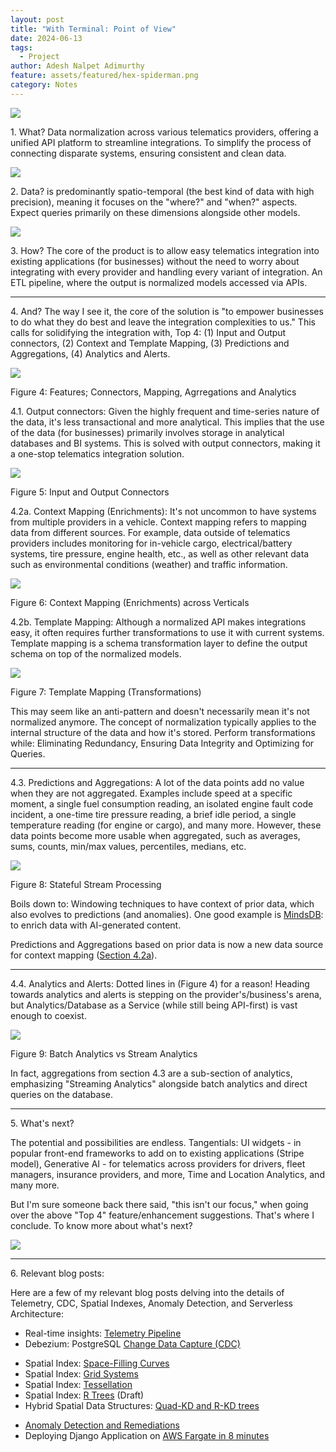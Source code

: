 ```yaml
---
layout: post
title: "With Terminal: Point of View"
date: 2024-06-13
tags:
  - Project
author: Adesh Nalpet Adimurthy
feature: assets/featured/hex-spiderman.png
category: Notes
---
```


<img class="center-image-0 center-image-40" src="../assets/notes/with-terminal-what.svg" />
<p><span class="header">1. What?</span> Data normalization across various telematics providers, offering a unified API platform to streamline integrations. To simplify the process of connecting disparate systems, ensuring consistent and clean data.</p>

<img class="center-image-0 center-image-35" src="../assets/notes/with-terminal-what-data.svg" />
<p><span class="header">2. Data?</span> is predominantly spatio-temporal (the best kind of data with high precision), meaning it focuses on the "where?" and "when?" aspects. Expect queries primarily on these dimensions alongside other models.</p>

<img class="center-image-0 center-image" src="../assets/notes/with-terminal.svg" />
<p><span class="header">3. How?</span> The core of the product is to allow easy telematics integration into existing applications (for businesses) without the need to worry about integrating with every provider and handling every variant of integration. An ETL pipeline, where the output is normalized models accessed via APIs.</p>

<hr class="hr">

<p><span class="header">4. And?</span> The way I see it, the core of the solution is "to empower businesses to do what they do best and leave the integration complexities to us." This calls for solidifying the integration with, Top 4: (1) Input and Output connectors, (2) Context and Template Mapping, (3) Predictions and Aggregations, (4) Analytics and Alerts.</p>
<img class="center-image-0 center-image-80" src="../assets/notes/with-terminal-extension.svg" />
<p class="figure-header">Figure 4: Features; Connectors, Mapping, Agrregations and Analytics</p>

<p><span class="header">4.1. Output connectors</span>: Given the highly frequent and time-series nature of the data, it's less transactional and more analytical. This implies that the use of the data (for businesses) primarily involves storage in analytical databases and BI systems. This is solved with output connectors, making it a one-stop telematics integration solution.</p>

<img class="center-image-100" src="../assets/notes/with-terminal-connectors.svg" /> 
<p class="figure-header">Figure 5: Input and Output Connectors</p>

<p><span class="header">4.2a. Context Mapping</span> (Enrichments): It's not uncommon to have systems from multiple providers in a vehicle. Context mapping refers to mapping data from different sources. For example, data outside of telematics providers includes monitoring for in-vehicle cargo, electrical/battery systems, tire pressure, engine health, etc., as well as other relevant data such as environmental conditions (weather) and traffic information.</p>

<img class="center-image-50" src="../assets/notes/with-terminal-enrichment.svg" /> 
<p class="figure-header">Figure 6: Context Mapping (Enrichments) across Verticals</p>

<p><span class="header">4.2b. Template Mapping</span>: Although a normalized API makes integrations easy, it often requires further transformations to use it with current systems. Template mapping is a schema transformation layer to define the output schema on top of the normalized models.</p> 

<img class="center-image-50" src="../assets/notes/with-terminal-mapping.svg" /> 
<p class="figure-header">Figure 7: Template Mapping (Transformations)</p>

<p>This may seem like an anti-pattern and doesn't necessarily mean it's not normalized anymore. The concept of normalization typically applies to the internal structure of the data and how it's stored. Perform transformations while: Eliminating Redundancy, Ensuring Data Integrity and Optimizing for Queries.</p>

<hr class="hr">

<p><span class="header">4.3. Predictions and Aggregations</span>: A lot of the data points add no value when they are not aggregated. Examples include speed at a specific moment, a single fuel consumption reading, an isolated engine fault code incident, a one-time tire pressure reading, a brief idle period, a single temperature reading (for engine or cargo), and many more. However, these data points become more usable when aggregated, such as averages, sums, counts, min/max values, percentiles, medians, etc.</p>
<img class="center-image-0 center-image" src="../assets/notes/with-terminal-stateful.svg" />
<p class="figure-header">Figure 8: Stateful Stream Processing</p>
<p>Boils down to: Windowing techniques to have context of prior data, which also evolves to predictions (and anomalies). One good example is <a href="https://docs.mindsdb.com/use-cases/data_enrichment/overview" target="_blank">MindsDB</a>: to enrich data with AI-generated content.</p> 

<p>Predictions and Aggregations based on prior data is now a new data source for context mapping (<a href="#4-2a-context-mapping">Section 4.2a</a>).</p>

<hr class="hr">

<p><span class="header">4.4. Analytics and Alerts</span>: Dotted lines in (Figure 4) for a reason! Heading towards analytics and alerts is stepping on the provider's/business's arena, but Analytics/Database as a Service (while still being API-first) is vast enough to coexist.</p>

<img class="center-image-0 center-image" src="../assets/notes/with-terminal-analytics.svg" />
<p class="figure-header">Figure 9: Batch Analytics vs Stream Analytics</p>

<p>In fact, aggregations from section 4.3 are a sub-section of analytics, emphasizing "Streaming Analytics" alongside batch analytics and direct queries on the database.</p>

<hr class="hr">

<p class="header">5. What's next?</p>

<p>The potential and possibilities are endless. Tangentials: UI widgets - in popular front-end frameworks to add on to existing applications (Stripe model), Generative AI - for telematics across providers for drivers, fleet managers, insurance providers, and more, Time and Location Analytics, and many more.</p> 
<p>But I'm sure someone back there said, "this isn't our focus," when going over the above "Top 4" feature/enhancement suggestions. That's where I conclude. To know more about <span class="underline">what's next?</span></p>

<img class="center-image-0 center-image-95" src="../assets/notes/with-terminal-strategy.svg" />

<hr class="hr">

<p class="header">6. Relevant blog posts:</p>
<p>Here are a few of my relevant blog posts delving into the details of Telemetry, CDC, Spatial Indexes, Anomaly Detection, and Serverless Architecture:</p>
<ul>
<li>Real-time insights: <a href="/telemetry-pipeline" target="_blank">Telemetry Pipeline</a></li>
<li>Debezium: PostgreSQL <a href="/debezium-postgres-cdc" target="_blank">Change Data Capture (CDC)</a></li>
<p></p>
<li>Spatial Index: <a href="/spatial-index-space-filling-curve" target="_blank">Space-Filling Curves</a></li>
<li>Spatial Index: <a href="/spatial-index-grid-system" target="_blank">Grid Systems</a></li>
<li>Spatial Index: <a href="/spatial-index-tessellation" target="_blank">Tessellation</a></li>
<li>Spatial Index: <a href="/spatial-index-r-tree" target="_blank">R Trees</a> (Draft)</li>
<li>Hybrid Spatial Data Structures: <a href="hybrid-spatial-index-conclusion" target="_blank">Quad-KD and R-KD trees</a></li>
<p></p>
<li><a href="/anomaly-detection-and-remediation" target="_blank">Anomaly Detection and Remediations</a></li>
<li>Deploying Django Application on <a href="/django-fargate-in-8-minutes" target="_blank">AWS Fargate in 8 minutes</a></li>
</ul>